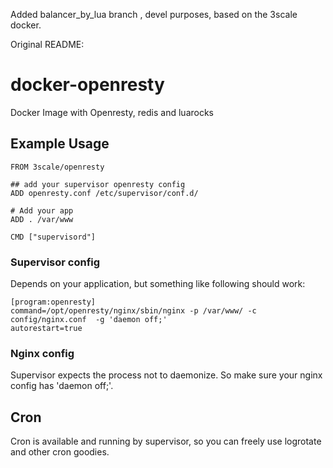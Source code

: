 Added balancer_by_lua branch , devel purposes, based on the 3scale docker.




Original README: 

docker-openresty
================

Docker Image with Openresty, redis and luarocks


## Example Usage

    FROM 3scale/openresty
    
    ## add your supervisor openresty config
    ADD openresty.conf /etc/supervisor/conf.d/
    
    # Add your app
    ADD . /var/www
    
    CMD ["supervisord"]

### Supervisor config
Depends on your application, but something like following should work:

    [program:openresty]
    command=/opt/openresty/nginx/sbin/nginx -p /var/www/ -c config/nginx.conf  -g 'daemon off;'
    autorestart=true


### Nginx config
Supervisor expects the process not to daemonize. So make sure your nginx config has 'daemon off;'.

## Cron
Cron is available and running by supervisor, so you can freely use logrotate and other cron goodies.
